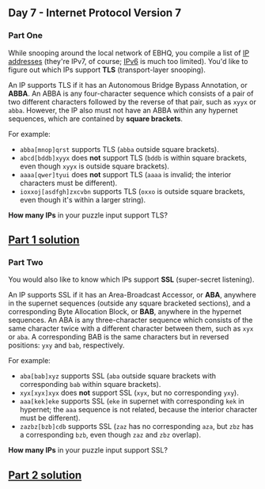 ## Day 7 - Internet Protocol Version 7
### Part One

While snooping around the local network of EBHQ, you compile a list of [IP addresses][1] 
(they're IPv7, of course; [IPv6][2] is much too limited). You'd like to figure out which IPs
support **TLS** (transport-layer snooping).

An IP supports TLS if it has an Autonomous Bridge Bypass Annotation, or **ABBA**. An ABBA is any
four-character sequence which consists of a pair of two different characters followed by the
reverse of that pair, such as `xyyx` or `abba`. However, the IP also must not have an ABBA within
any hypernet sequences, which are contained by **square brackets**.

For example:

 * `abba[mnop]qrst` supports TLS (`abba` outside square brackets).
 * `abcd[bddb]xyyx` does **not** support TLS (`bddb` is within square brackets, even though `xyyx`
    is outside square brackets).
 * `aaaa[qwer]tyui` does **not** support TLS (`aaaa` is invalid; the interior characters must
    be different).
 * `ioxxoj[asdfgh]zxcvbn` supports TLS (`oxxo` is outside square brackets, even though it's
    within a larger string).

**How many IPs** in your puzzle input support TLS?

[Part 1 solution][3]
--------------------

### Part Two

You would also like to know which IPs support **SSL** (super-secret listening).

An IP supports SSL if it has an Area-Broadcast Accessor, or **ABA**, anywhere in the supernet
sequences (outside any square bracketed sections), and a corresponding Byte Allocation Block,
or **BAB**, anywhere in the hypernet sequences. An ABA is any three-character sequence which
consists of the same character twice with a different character between them, such as `xyx`
or `aba`. A corresponding BAB is the same characters but in reversed positions: `yxy` and `bab`,
respectively.

For example:

 * `aba[bab]xyz` supports SSL (`aba` outside square brackets with corresponding `bab` within
    square brackets).
 * `xyx[xyx]xyx` does **not** support SSL (`xyx`, but no corresponding `yxy`).
 * `aaa[kek]eke` supports SSL (`eke` in supernet with corresponding `kek` in hypernet;
    the `aaa` sequence is not related, because the interior character must be different).
 * `zazbz[bzb]cdb` supports SSL (`zaz` has no corresponding `aza`, but `zbz` has a corresponding
    `bzb`, even though `zaz` and `zbz` overlap).

**How many IPs** in your puzzle input support SSL?

[Part 2 solution][4]
--------------------


[1]: https://en.wikipedia.org/wiki/IP_address
[2]: https://en.wikipedia.org/wiki/IPv6
[3]: part_1.py
[4]: part_2.py
